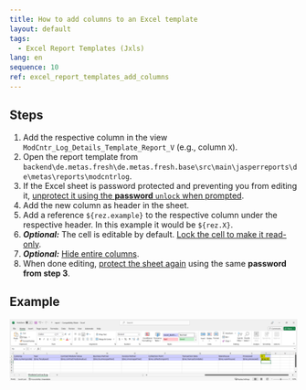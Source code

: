 ```yaml
---
title: How to add columns to an Excel template
layout: default
tags:  
  - Excel Report Templates (Jxls)
lang: en
sequence: 10
ref: excel_report_templates_add_columns
---
```


## Steps
1. Add the respective column in the view `ModCntr_Log_Details_Template_Report_V` (e.g., column `X`).
1. Open the report template from `backend\de.metas.fresh\de.metas.fresh.base\src\main\jasperreports\de\metas\reports\modcntrlog`.
1. If the Excel sheet is password protected and preventing you from editing it, [unprotect it using the **password** `unlock` when prompted](excel_report_protect_unprotect_sheet#unprotect-excel-sheet).
1. Add the new column as header in the sheet.
1. Add a reference `${rez.example}` to the respective column under the respective header. In this example it would be `${rez.X}`.
1. ***Optional:*** The cell is editable by default. [Lock the cell to make it read-only](excel_report_lock_cell_read-only).
1. ***Optional:*** [Hide entire columns](excel_report_hide_columns).
1. When done editing, [protect the sheet again](excel_report_protect_unprotect_sheet#protect-excel-sheet) using the same **password from step 3**.

## Example
<kbd><img src="assets/Excel report - Add column.png" alt="Fig.: Screenshot of added column in Excel sheet"></kbd>
